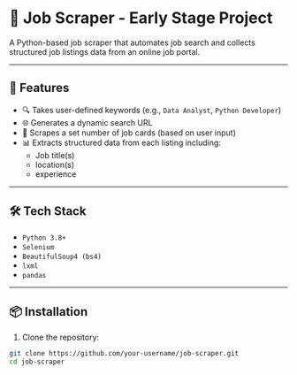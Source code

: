 # 🧹 Job Scraper - Early Stage Project

A Python-based job scraper that automates job search and collects structured job listings data from an online job portal.

---

## 🚀 Features

- 🔍 Takes user-defined keywords (e.g., `Data Analyst`, `Python Developer`)
- 🌐 Generates a dynamic search URL
- 🧼 Scrapes a set number of job cards (based on user input)
- 📊 Extracts structured data from each listing including:
  - Job title(s)
  - location(s)
  - experience
---

## 🛠 Tech Stack

- `Python 3.8+`
- `Selenium`
- `BeautifulSoup4 (bs4)`
- `lxml`
- `pandas`

---

## 📦 Installation

1. Clone the repository:

```bash
git clone https://github.com/your-username/job-scraper.git
cd job-scraper

